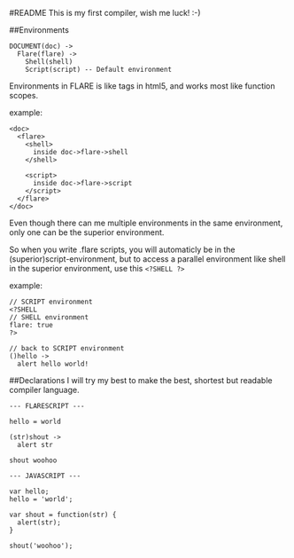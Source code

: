 #README
This is my first compiler, wish me luck! :-)

##Environments
```
DOCUMENT(doc) ->
  Flare(flare) ->
    Shell(shell)
    Script(script) -- Default environment
```

Environments in FLARE is like tags in html5,
and works most like function scopes.

example:
```
<doc>
  <flare>
    <shell>
      inside doc->flare->shell
    </shell>

    <script>
      inside doc->flare->script
    </script>
  </flare>
</doc>
```

Even though there can me multiple environments in the same environment,
only one can be the superior environment.

So when you write .flare scripts, you will automaticly be in the (superior)script-environment,
but to access a parallel environment like shell in the superior environment, use this ```<?SHELL ?>```

example:
```
// SCRIPT environment
<?SHELL
// SHELL environment
flare: true
?>

// back to SCRIPT environment
()hello ->
  alert hello world!
```

##Declarations
I will try my best to make the best, shortest but readable compiler language.

```
--- FLARESCRIPT ---

hello = world

(str)shout ->
  alert str

shout woohoo

--- JAVASCRIPT ---

var hello;
hello = 'world';

var shout = function(str) {
  alert(str);
}

shout('woohoo');
```
